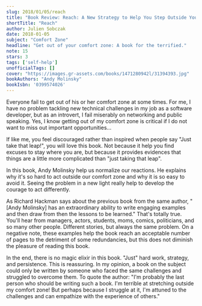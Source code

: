 ```yaml
---
slug: 2018/01/05/reach
title: "Book Review: Reach: A New Strategy to Help You Step Outside Your Comfort Zone, Rise to the Challenge and Build Confidence"
shortTitle: "Reach"
author: Julien Sobczak
date: 2018-01-05
subject: "Comfort Zone"
headline: "Get out of your comfort zone: A book for the terrified."
note: 15
stars: 3
tags: ['self-help']
unofficialTags: []
cover: "https://images.gr-assets.com/books/1471280942l/31394393.jpg"
bookAuthors: "Andy Molinsky"
bookIsbn: '0399574026'
---
```



Everyone fail to get out of his or her comfort zone at some times. For me, I have no problem tackling new technical challenges in my job as a software developer, but as an introvert, I fail miserably on networking and public speaking. Yes, I know getting out of my comfort zone is critical if I do not want to miss out important opportunities...

If like me, you feel discouraged rather than inspired when people say "Just take that leap!", you will love this book. Not because it help you find excuses to stay where you are, but because it provides evidences that things are a little more complicated than "just taking that leap".

In this book, Andy Molinsky help us normalize our reactions. He explains why it's so hard to act outside our comfort zone and why it is so easy to avoid it. Seeing the problem in a new light really help to develop the courage to act differently.

As Richard Hackman says about the previous book from the same author, "[Andy Molinsky] has an extraordinary ability to write engaging examples and then draw from then the lessons to be learned." That's totally true. You'll hear from managers, actors, students, moms, comics, politicians, and so many other people. Different stories, but always the same problem. On a negative note, these examples help the book reach an acceptable number of pages to the detriment of some redundancies, but this does not diminish the pleasure of reading this book.

In the end, there is no magic elixir in this book. "Just" hard work, strategy, and persistence. This is reassuring. In my opinion, a book on the subject could only be written by someone who faced the same challenges and struggled to overcome them. To quote the author: "I'm probably the last person who should be writing such a book. I'm terrible at stretching outside my comfort zone! But perhaps because I struggle at it, I'm attuned to the challenges and can empathize with the experience of others."

